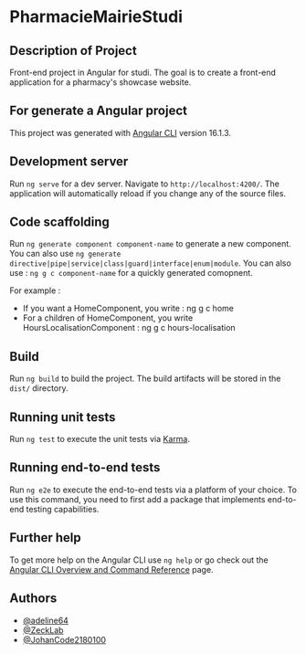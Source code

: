 # PharmacieMairieStudi

## Description of Project

Front-end project in Angular for studi. The goal is to create a front-end application for a pharmacy's showcase website.

## For generate a Angular project

This project was generated with [Angular CLI](https://github.com/angular/angular-cli) version 16.1.3.

## Development server

Run `ng serve` for a dev server. Navigate to `http://localhost:4200/`. The application will automatically reload if you change any of the source files.

## Code scaffolding

Run `ng generate component component-name` to generate a new component. You can also use `ng generate directive|pipe|service|class|guard|interface|enum|module`. 
You can also use : `ng g c component-name` for a quickly generated comopnent.

For example : 
- If you want a HomeComponent, you write : ng g c home
- For a children of HomeComponent, you write HoursLocalisationComponent : ng g c hours-localisation

## Build

Run `ng build` to build the project. The build artifacts will be stored in the `dist/` directory.

## Running unit tests

Run `ng test` to execute the unit tests via [Karma](https://karma-runner.github.io).

## Running end-to-end tests

Run `ng e2e` to execute the end-to-end tests via a platform of your choice. To use this command, you need to first add a package that implements end-to-end testing capabilities.

## Further help

To get more help on the Angular CLI use `ng help` or go check out the [Angular CLI Overview and Command Reference](https://angular.io/cli) page.

## Authors
- [@adeline64](https://github.com/adeline64)
- [@ZeckLab](https://github.com/ZeckLab)
- [@JohanCode2180100](https://github.com/JohanCode2180100)
